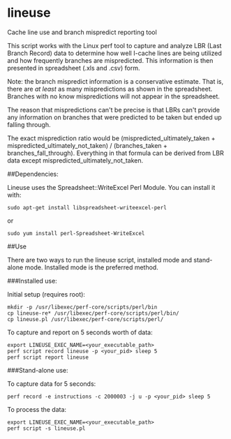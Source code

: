# lineuse
Cache line use and branch mispredict reporting tool

This script works with the Linux perf tool to capture and
analyze LBR (Last Branch Record) data to determine how
well I-cache lines are being utilized and how frequently
branches are mispredicted. This information is then presented
in spreadsheet (.xls and .csv) form.

Note: the branch mispredict information is a conservative
estimate. That is, there are _at least_ as many mispredictions
as shown in the spreadsheet. Branches with no know mispredictions
will not appear in the spreadsheet.

The reason that mispredictions can't be precise is that LBRs
can't provide any information on branches that were predicted to
be taken but ended up falling through.

The exact misprediction ratio would be
(mispredicted_ultimately_taken + mispredicted_ultimately_not_taken) /
(branches_taken + branches_fall_through). Everything in that formula
can be derived from LBR data except mispredicted_ultimately_not_taken.

##Dependencies:

Lineuse uses the Spreadsheet::WriteExcel Perl Module.
You can install it with:

    sudo apt-get install libspreadsheet-writeexcel-perl
or

    sudo yum install perl-Spreadsheet-WriteExcel

##Use

There are two ways to run the lineuse script, installed mode
and stand-alone mode. Installed mode is the preferred method.

###Installed use:

Initial setup (requires root):

    mkdir -p /usr/libexec/perf-core/scripts/perl/bin
    cp lineuse-re* /usr/libexec/perf-core/scripts/perl/bin/
    cp lineuse.pl /usr/libexec/perf-core/scripts/perl/

To capture and report on 5 seconds worth of data:

    export LINEUSE_EXEC_NAME=<your_executable_path>
    perf script record lineuse -p <your_pid> sleep 5
    perf script report lineuse

###Stand-alone use:

To capture data for 5 seconds:

    perf record -e instructions -c 2000003 -j u -p <your_pid> sleep 5

To process the data:

    export LINEUSE_EXEC_NAME=<your_executable_path>
    perf script -s lineuse.pl
